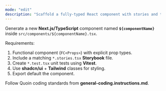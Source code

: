 ```yaml
---
mode: "edit"
description: "Scaffold a fully-typed React component with stories and tests."
---
```


Generate a new **Next.js/TypeScript** component named **`${componentName}`** inside `src/components/${componentName}.tsx`.

Requirements:
1. Functional component (`FC<Props>`) with explicit prop types.
2. Include a matching `*.stories.tsx` **Storybook** file.
3. Create `*.test.tsx` unit tests using **Vitest**.
4. Use **shadcn/ui** + **Tailwind** classes for styling.
5. Export default the component.

Follow Quoin coding standards from **general-coding.instructions.md**.  

